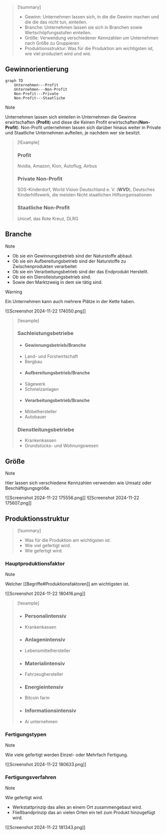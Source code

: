 >[!summary]
>- Gewinn: Unternehmen lassen sich, in die die Gewinn machen und die die das nicht tun, einteilen.
>- Branche: Unternehmen lassen sie sich in Branchen sowie Wertschöpfungsstufen einteilen.
>- Größe: Verwendung verschiedener Kennzahlen um Unternehmen nach Größe zu Gruppieren
>- Produktionsstruktur: Was für die Produktion am wichtigsten ist, wie viel produziert wird und wie.
## Gewinnorientierung

```mermaid
graph TD
    Unternehmen---Profit
    Unternehmen---Non-Profit
    Non-Profit---Private
    Non-Profit---Staatliche
```

>[!note]
>Unternehmen lassen sich einteilen in Unternehmen die Gewinne erwirtschaften (**Profit**) und diese die Keinen Profit erwirtschaften(**Non-Profit**).
>Non-Profit unternehmen lassen sich darüber hinaus weiter in Private und Staatliche Unternehmen aufteilen, je nachdem wer sie besitzt.

>[!Example]
>### Profit
>Nvidia, Amazon, Kion, Autoflug, Airbus
>### Private Non-Profit
>SOS-Kinderdorf, World Vision Deutschland e. V. (**WVD**), Deutsches Kinderhilfswerk, die meisten Nicht staatlichen Hilfsorganisationen
>### Staatliche Non-Profit
>Unicef, das Rote Kreuz, DLRG

## Branche

>[!note]
>- Ob sie ein Gewinnungsbetrieb sind der Naturstoffe abbaut.
>- Ob sie ein Aufbereitungsbetrieb sind der Naturstoffe zu Zwischenprodukten verarbeitet
>- Ob sie ein Verarbeitungsbetrieb sind der das Endprodukt Herstellt.
>- Ob sie ein Dienstleistungsbetrieb sind.
>- Sowie den Marktzweig in dem sie tätig sind.

>[!warning]
>Ein Unternehmen kann auch mehrere Plätze in der Kette haben.

![[Screenshot 2024-11-22 174050.png]]

>[!example]
>### Sachleistungsbetriebe
>- #### Gewinnungsbetrieb/Branche
>- Land- und Forstwirtschaft
>- Bergbau
>- #### Aufbereitungsbetrieb/Branche
>- Sägewerk
>- Schmelzanlagen
>- #### Verarbeitungsbetrieb/Branche
>- Möbelhersteller
>- Autobauer
>### Dienstleitungsbetriebe
>- Krankenkassen
>- Grundstücks- und Wohnungswesen


## Größe

>[!note]
>Hier lassen sich verschiedene Kennzahlen verwenden wie Umsatz oder Beschäftigungsgröße.

![[Screenshot 2024-11-22 175556.png]]
![[Screenshot 2024-11-22 175607.png]]

## Produktionsstruktur
>[!summary]
>- Was für die Produktion am wichtigsten ist.
>- Wie viel gefertigt wird.
>- Wie gefertigt wird.
### Hauptproduktionsfaktor

>[!note]
>Welcher [[Begriffe#Produktionsfaktoren]] am wichtigsten ist.

![[Screenshot 2024-11-22 180416.png]]

>[!example]
>- ### Personalintensiv
>- Krankenkassen
>- ### Anlagenintensiv
>- Lebensmittelhersteller
>- ### Materialintensiv
>- Fahrzeughersteller
>- ### Energieintensiv
>- Bitcoin farm
>- ### Informationsintensiv
>- Ai unternehmen
### Fertigungstypen

>[!note]
>Wie viele gefertigt werden Einzel- oder Mehrfach Fertigung. 

![[Screenshot 2024-11-22 180633.png]]
### Fertigungsverfahren

>[!note]
>Wie gefertigt wird.
>- Werkstattprinzip das alles an einem Ort zusammengebaut wird.
>- Fließbandprinzip das an vielen Orten ein teil zum Produkt hinzugefügt wird.

![[Screenshot 2024-11-22 181343.png]]